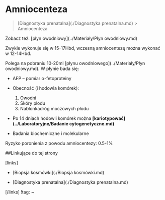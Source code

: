 # Amniocenteza

> [Diagnostyka prenatalna](./Diagnostyka prenatalna.md) > Amniocenteza

Zobacz też: [płyn owodniowy](../Materiały/Płyn owodniowy.md)



Zwykle wykonuje się w 15-17Hbd, wczesną amniocentezę można wykonać w 12-14Hbd.

Polega na pobraniu 10-20ml [płynu owodniowego](../Materiały/Płyn owodniowy.md). W płynie bada się:

- AFP – pomiar α-fetoproteiny
- Obecność (i hodowla komórek):
  1. Owodni
  2. Skóry płodu
  3. Nabłonkadróg moczowych płodu


- Po 14 dniach hodowli komórek można **[kariotypować](../Laboratoryjne/Badanie cytogenetyczne.md)**
- Badania biochemiczne i molekularne

Ryzyko poronienia z powodu amniocentezy: 0.5-1%



##Linkujące do tej strony

[links]

- [Biopsja kosmówki](./Biopsja kosmówki.md)

- [Diagnostyka prenatalna](./Diagnostyka prenatalna.md)


[/links]
!tag:
~

